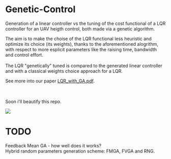 # Genetic-Control
Generation of a linear controller vs the tuning of the cost functional of a LQR controller for an UAV heigth control, both made via a genetic algorithm.

The aim is to make the choise of the LQR functional less heuristic and optimize its choice (its weights), thanks to the aforementioned alogrithm, 
with respect to more esplicit parameters like the raising time, bandwidth and control effort. 
<br /><br />
The LQR "genetically" tuned is compared to the generated linear controller and with a classical weights choice approach for a LQR.

See more into our paper [LQR_with_GA.pdf](https://github.com/0xbadc0ffe/Genetic-Control/blob/main/LQR_with_GA.pdf).

<br /><br />
Soon i'll beautify this repo.

![](/media/genetic-alg.GIF)

# TODO

Feedback Mean GA - how well does it works?
<br />
Hybrid random parameters generation scheme: FMGA, FVGA and RNG.

